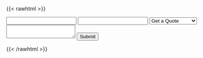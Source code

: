 {{< rawhtml >}}<form id="messageForm">
    <input type="text" name="Name" required>
    <input type="email" name="email" required>
    <select name="Goal" required>
        <option value="qoute">Get a Quote</option>
        <option value="purchase">Make a purchase</option>
        <option value="question">Other questions?</option>
    </select>
    <textarea name="message" required></textarea>
    <input type="submit">
    <p id="status"></p> <!-- This is for displaying if the message sent correctly -->
</form>

<script>
    const chat_id = '-1001274004245', botID = 'bot1690645634:AAFV31gPaGrOsY90VRdeZuxfeZqfWkfa3D0';
    const telegramURL = `https://api.telegram.org/${botID}/sendMessage`;
    document.querySelector('#messageForm').addEventListener("submit", async e => { // When the user submits the form
        e.preventDefault(); // Don't submit
        let text = JSON.stringify( // Convert the form data to a string to send as our Telegram message
            Object.fromEntries(new FormData(e.target).entries()), // Convert the form data to an object.
        null, 2); // Prettify the JSON so we can read the data easily
        const sendMessage = await fetch(telegramURL, { // Send the request to the telegram API
            method: 'POST',
            headers: {"Content-Type": "application/json"}, // This is required when sending a JSON body.
            body: JSON.stringify({chat_id, text}), // The body must be a string, not an object
        });
        const messageStatus = document.querySelector('#status');
        if (sendMessage.ok) // Update the user on if the message went through
            messageStatus.textContent = "Message Sent!";
        else
            messageStatus.textContent = "Message Failed to send :( " + (await sendMessage.text());
        e.target.reset(); // Clear the form fields.
    });
</script>{{< /rawhtml >}}
